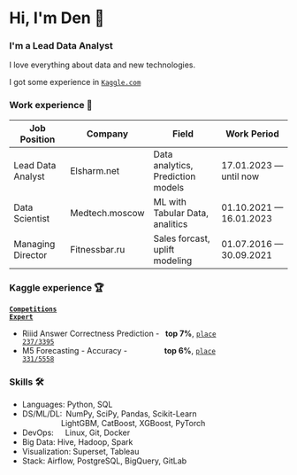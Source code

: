 # Hi, I'm Den 👋

### I'm a Lead Data Analyst
I love everything about data and new technologies.

I got some experience in 
<code>[Kaggle.com](https://www.kaggle.com/abelden)</code>  

### Work experience 👔
| Job Position                 | Company            | Field                             | Work Period               |
| ---------------------------- | ------------------ | --------------------------------- | ------------------------- |
| Lead Data Analyst            | Elsharm.net        | Data analytics, Prediction models | 17.01.2023 — until now    |
| Data Scientist               | Medtech.moscow     | ML with Tabular Data, analitics   | 01.10.2021 — 16.01.2023   |
| Managing Director            | Fitnessbar.ru      | Sales forcast, uplift modeling    | 01.07.2016 — 30.09.2021   |


<h3><strong>Kaggle experience 🏆</strong></h3>

<strong><code>[Competitions Expert](https://www.kaggle.com/abelden)</code></strong>

- Riiid Answer Correctness Prediction -  <strong>top 7%</strong>, <code>[place 237/3395](https://www.kaggle.com/c/riiid-test-answer-prediction/leaderboard)</code>  
- M5 Forecasting - Accuracy -          <strong>top 6%</strong>, <code>[place 331/5558](https://www.kaggle.com/c/m5-forecasting-accuracy/leaderboard)</code>  

<h3><strong>Skills 🛠️</strong></h3>

- Languages: Python, SQL
- DS/ML/DL: NumPy, SciPy, Pandas, Scikit-Learn  
          LightGBM, CatBoost, XGBoost, PyTorch
- DevOps:   Linux, Git, Docker
- Big Data: Hive, Hadoop, Spark
- Visualization: Superset, Tableau
- Stack: Airflow, PostgreSQL, BigQuery, GitLab
